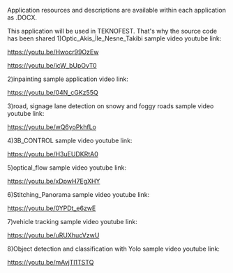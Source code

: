 Application resources and descriptions are available within each application as .DOCX.

This application will be used in TEKNOFEST. That's why the source code has been shared
1)Optic_Akis_İle_Nesne_Takibi sample video youtube link:

https://youtu.be/Hwocr99OzEw

https://youtu.be/icW_bUpOvT0

2)inpainting sample application video link:

https://youtu.be/04N_cGKz55Q

3)road, signage lane detection on snowy and foggy roads sample video youtube link:

https://youtu.be/wQ6yoPkhfLo

4)3B_CONTROL sample video youtube link:

https://youtu.be/H3uEUDKRtA0

5)optical_flow sample video youtube link:

https://youtu.be/xDpwH7EgXHY

6)Stitching_Panorama sample video youtube link:

https://youtu.be/0YPDt_e6zwE

7)vehicle tracking sample video youtube link:

https://youtu.be/uRUXhucVzwU

8)Object detection and classification with Yolo sample video youtube link:

https://youtu.be/mAvjTl1TSTQ


